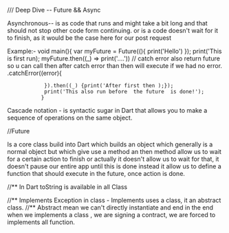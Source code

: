
/// Deep Dive -- Future && Async

Asynchronous-- is as code that runs and might take a bit long and that should not stop other code form continuing.
  or is a code doesn't wait for it to finish, as it would be the case here for our 
  post request
               
Example:-
               void main(){
                var myFuture = Future((){
                    print('Hello')
                });
                print('This is first run);
                myFuture.then((_) => print('....'))
                // catch error also return future so u can call then after catch error than then will execute if we had no  error. 
                .catchError((error){

                }).then((_) {print('After first then );});
                print('This also run before  the future  is done!');
               }

Cascade notation - is syntactic sugar in Dart that allows you to make a sequence of operations on the same object.    


//Future 

 Is a core class build into Dart which builds an object which generally is a normal object but which give use a method an then method allow us to wait for a certain action to finish or actually it doesn't allow us to wait for that, it doesn't pause our entire app until this is done instead it allow us to define a function that should execute in the future, once action is done.

 //** In Dart toString is available in all Class

 //** Implements Exception  in class - Implements uses a class, it an abstract class.
//** Abstract mean we can't directly instantiate and end in the end when we implements a class , we are signing a contract, we are forced to implements all function.

